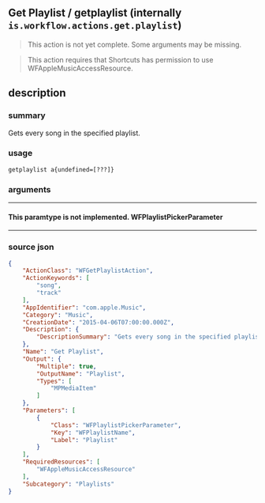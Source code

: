 
## Get Playlist / getplaylist (internally `is.workflow.actions.get.playlist`)

> This action is not yet complete. Some arguments may be missing.

> This action requires that Shortcuts has permission to use WFAppleMusicAccessResource.


## description

### summary

Gets every song in the specified playlist.


### usage
```
getplaylist a{undefined=[???]}
```

### arguments

---

#### This paramtype is not implemented. WFPlaylistPickerParameter

---

### source json

```json
{
	"ActionClass": "WFGetPlaylistAction",
	"ActionKeywords": [
		"song",
		"track"
	],
	"AppIdentifier": "com.apple.Music",
	"Category": "Music",
	"CreationDate": "2015-04-06T07:00:00.000Z",
	"Description": {
		"DescriptionSummary": "Gets every song in the specified playlist."
	},
	"Name": "Get Playlist",
	"Output": {
		"Multiple": true,
		"OutputName": "Playlist",
		"Types": [
			"MPMediaItem"
		]
	},
	"Parameters": [
		{
			"Class": "WFPlaylistPickerParameter",
			"Key": "WFPlaylistName",
			"Label": "Playlist"
		}
	],
	"RequiredResources": [
		"WFAppleMusicAccessResource"
	],
	"Subcategory": "Playlists"
}
```
